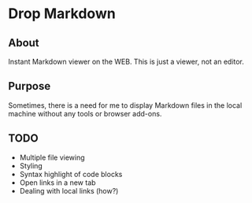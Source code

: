 # Drop Markdown

## About

Instant Markdown viewer on the WEB.
This is just a viewer, not an editor.

## Purpose

Sometimes, there is a need for me to display Markdown files
in the local machine without any tools or browser add-ons.

## TODO

* Multiple file viewing
* Styling
* Syntax highlight of code blocks
* Open links in a new tab
* Dealing with local links (how?)
